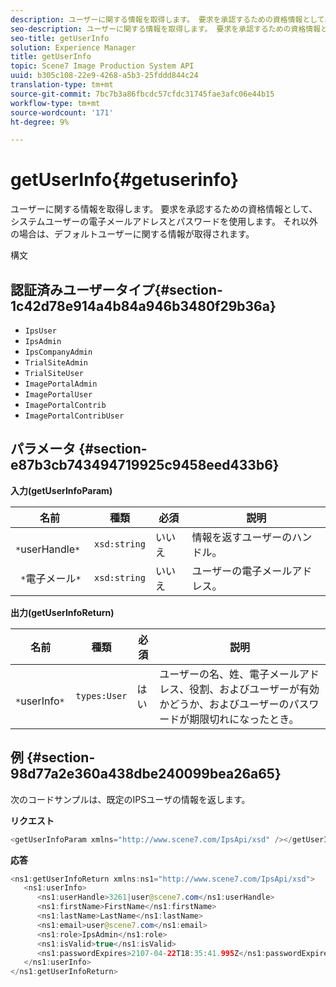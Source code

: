 ```yaml
---
description: ユーザーに関する情報を取得します。 要求を承認するための資格情報として、システムユーザーの電子メールアドレスとパスワードを使用します。 それ以外の場合は、デフォルトユーザーに関する情報が取得されます。
seo-description: ユーザーに関する情報を取得します。 要求を承認するための資格情報として、システムユーザーの電子メールアドレスとパスワードを使用します。 それ以外の場合は、デフォルトユーザーに関する情報が取得されます。
seo-title: getUserInfo
solution: Experience Manager
title: getUserInfo
topic: Scene7 Image Production System API
uuid: b305c108-22e9-4268-a5b3-25fddd844c24
translation-type: tm+mt
source-git-commit: 7bc7b3a86fbcdc57cfdc31745fae3afc06e44b15
workflow-type: tm+mt
source-wordcount: '171'
ht-degree: 9%

---
```



# getUserInfo{#getuserinfo}

ユーザーに関する情報を取得します。 要求を承認するための資格情報として、システムユーザーの電子メールアドレスとパスワードを使用します。 それ以外の場合は、デフォルトユーザーに関する情報が取得されます。

構文

## 認証済みユーザータイプ{#section-1c42d78e914a4b84a946b3480f29b36a}

* `IpsUser`
* `IpsAdmin`
* `IpsCompanyAdmin`
* `TrialSiteAdmin`
* `TrialSiteUser`
* `ImagePortalAdmin`
* `ImagePortalUser`
* `ImagePortalContrib`
* `ImagePortalContribUser`

## パラメータ {#section-e87b3cb743494719925c9458eed433b6}

**入力(getUserInfoParam)**

| 名前 | 種類 | 必須 | 説明 |
|---|---|---|---|
| ` *`userHandle`*` | `xsd:string` | いいえ | 情報を返すユーザーのハンドル。 |
| ` *`電子メール`*` | `xsd:string` | いいえ | ユーザーの電子メールアドレス。 |

**出力(getUserInfoReturn)**

| 名前 | 種類 | 必須 | 説明 |
|---|---|---|---|
| ` *`userInfo`*` | `types:User` | はい | ユーザーの名、姓、電子メールアドレス、役割、およびユーザーが有効かどうか、およびユーザーのパスワードが期限切れになったとき。 |

## 例 {#section-98d77a2e360a438dbe240099bea26a65}

次のコードサンプルは、既定のIPSユーザの情報を返します。

**リクエスト**

```java
<getUserInfoParam xmlns="http://www.scene7.com/IpsApi/xsd" /></getUserInfoParam>
```

**応答**

```java
<ns1:getUserInfoReturn xmlns:ns1="http://www.scene7.com/IpsApi/xsd"> 
   <ns1:userInfo> 
      <ns1:userHandle>3261|user@scene7.com</ns1:userHandle> 
      <ns1:firstName>FirstName</ns1:firstName> 
      <ns1:lastName>LastName</ns1:lastName> 
      <ns1:email>user@scene7.com</ns1:email> 
      <ns1:role>IpsAdmin</ns1:role> 
      <ns1:isValid>true</ns1:isValid> 
      <ns1:passwordExpires>2107-04-22T18:35:41.995Z</ns1:passwordExpires> 
   </ns1:userInfo> 
</ns1:getUserInfoReturn>
```

